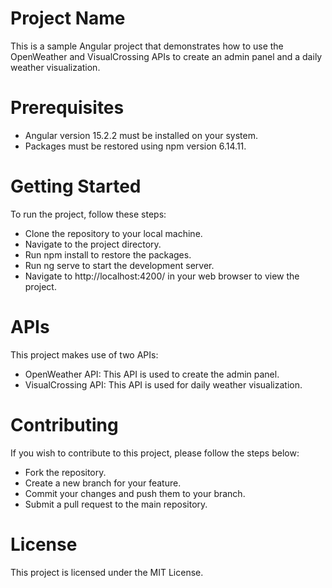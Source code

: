 # Project Name

This is a sample Angular project that demonstrates how to use the OpenWeather and VisualCrossing APIs to create an admin panel and a daily weather visualization.

# Prerequisites

- Angular version 15.2.2 must be installed on your system.
- Packages must be restored using npm version 6.14.11.

# Getting Started

To run the project, follow these steps:

+ Clone the repository to your local machine.
+ Navigate to the project directory.
+ Run npm install to restore the packages.
+ Run ng serve to start the development server.
+ Navigate to http://localhost:4200/ in your web browser to view the project.


# APIs

This project makes use of two APIs:

- OpenWeather API: This API is used to create the admin panel.
- VisualCrossing API: This API is used for daily weather visualization.

# Contributing
If you wish to contribute to this project, please follow the steps below:

+ Fork the repository.
+ Create a new branch for your feature.
+ Commit your changes and push them to your branch.
+ Submit a pull request to the main repository.

# License
This project is licensed under the MIT License.
